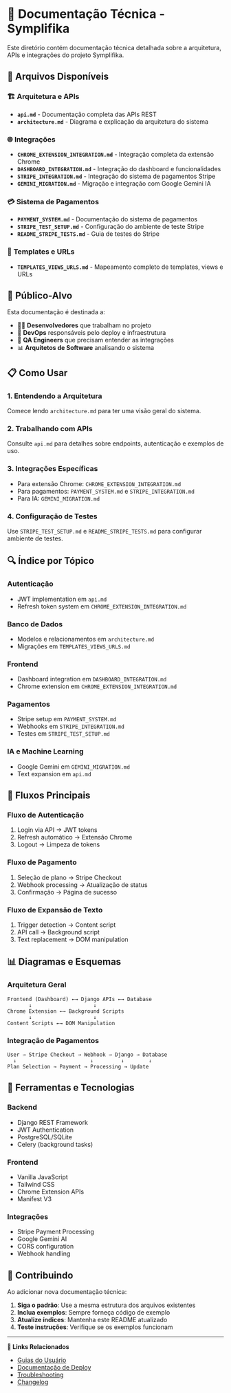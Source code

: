 # 🔧 Documentação Técnica - Symplifika

Este diretório contém documentação técnica detalhada sobre a arquitetura, APIs e integrações do projeto Symplifika.

## 📁 Arquivos Disponíveis

### 🏗️ **Arquitetura e APIs**
- **`api.md`** - Documentação completa das APIs REST
- **`architecture.md`** - Diagrama e explicação da arquitetura do sistema

### 🌐 **Integrações**
- **`CHROME_EXTENSION_INTEGRATION.md`** - Integração completa da extensão Chrome
- **`DASHBOARD_INTEGRATION.md`** - Integração do dashboard e funcionalidades
- **`STRIPE_INTEGRATION.md`** - Integração do sistema de pagamentos Stripe
- **`GEMINI_MIGRATION.md`** - Migração e integração com Google Gemini IA

### 💳 **Sistema de Pagamentos**
- **`PAYMENT_SYSTEM.md`** - Documentação do sistema de pagamentos
- **`STRIPE_TEST_SETUP.md`** - Configuração do ambiente de teste Stripe
- **`README_STRIPE_TESTS.md`** - Guia de testes do Stripe

### 🔗 **Templates e URLs**
- **`TEMPLATES_VIEWS_URLS.md`** - Mapeamento completo de templates, views e URLs

## 🎯 Público-Alvo

Esta documentação é destinada a:
- 👨‍💻 **Desenvolvedores** que trabalham no projeto
- 🔧 **DevOps** responsáveis pelo deploy e infraestrutura
- 🧪 **QA Engineers** que precisam entender as integrações
- 📊 **Arquitetos de Software** analisando o sistema

## 📋 Como Usar

### 1. **Entendendo a Arquitetura**
Comece lendo `architecture.md` para ter uma visão geral do sistema.

### 2. **Trabalhando com APIs**
Consulte `api.md` para detalhes sobre endpoints, autenticação e exemplos de uso.

### 3. **Integrações Específicas**
- Para extensão Chrome: `CHROME_EXTENSION_INTEGRATION.md`
- Para pagamentos: `PAYMENT_SYSTEM.md` e `STRIPE_INTEGRATION.md`
- Para IA: `GEMINI_MIGRATION.md`

### 4. **Configuração de Testes**
Use `STRIPE_TEST_SETUP.md` e `README_STRIPE_TESTS.md` para configurar ambiente de testes.

## 🔍 Índice por Tópico

### **Autenticação**
- JWT implementation em `api.md`
- Refresh token system em `CHROME_EXTENSION_INTEGRATION.md`

### **Banco de Dados**
- Modelos e relacionamentos em `architecture.md`
- Migrações em `TEMPLATES_VIEWS_URLS.md`

### **Frontend**
- Dashboard integration em `DASHBOARD_INTEGRATION.md`
- Chrome extension em `CHROME_EXTENSION_INTEGRATION.md`

### **Pagamentos**
- Stripe setup em `PAYMENT_SYSTEM.md`
- Webhooks em `STRIPE_INTEGRATION.md`
- Testes em `STRIPE_TEST_SETUP.md`

### **IA e Machine Learning**
- Google Gemini em `GEMINI_MIGRATION.md`
- Text expansion em `api.md`

## 🚀 Fluxos Principais

### **Fluxo de Autenticação**
1. Login via API → JWT tokens
2. Refresh automático → Extensão Chrome
3. Logout → Limpeza de tokens

### **Fluxo de Pagamento**
1. Seleção de plano → Stripe Checkout
2. Webhook processing → Atualização de status
3. Confirmação → Página de sucesso

### **Fluxo de Expansão de Texto**
1. Trigger detection → Content script
2. API call → Background script
3. Text replacement → DOM manipulation

## 📊 Diagramas e Esquemas

### **Arquitetura Geral**
```
Frontend (Dashboard) ←→ Django APIs ←→ Database
       ↓                    ↓
Chrome Extension ←→ Background Scripts
       ↓                    ↓
Content Scripts ←→ DOM Manipulation
```

### **Integração de Pagamentos**
```
User → Stripe Checkout → Webhook → Django → Database
  ↓                        ↓         ↓        ↓
Plan Selection → Payment → Processing → Update
```

## 🔧 Ferramentas e Tecnologias

### **Backend**
- Django REST Framework
- JWT Authentication
- PostgreSQL/SQLite
- Celery (background tasks)

### **Frontend**
- Vanilla JavaScript
- Tailwind CSS
- Chrome Extension APIs
- Manifest V3

### **Integrações**
- Stripe Payment Processing
- Google Gemini AI
- CORS configuration
- Webhook handling

## 📝 Contribuindo

Ao adicionar nova documentação técnica:

1. **Siga o padrão**: Use a mesma estrutura dos arquivos existentes
2. **Inclua exemplos**: Sempre forneça código de exemplo
3. **Atualize índices**: Mantenha este README atualizado
4. **Teste instruções**: Verifique se os exemplos funcionam

---

**🔗 Links Relacionados**
- [Guias do Usuário](../user-guides/)
- [Documentação de Deploy](../deployment/)
- [Troubleshooting](../troubleshooting/)
- [Changelog](../changelog/)
